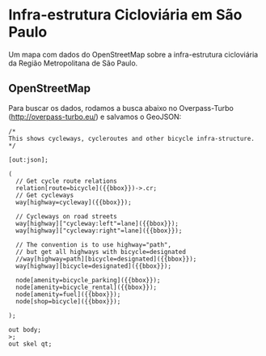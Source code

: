# Infra-estrutura Cicloviária em São Paulo

Um mapa com dados do OpenStreetMap sobre a infra-estrutura cicloviária da Região Metropolitana de São Paulo.

## OpenStreetMap

Para buscar os dados, rodamos a busca abaixo no Overpass-Turbo (http://overpass-turbo.eu/) e salvamos o GeoJSON:

```
/*
This shows cycleways, cycleroutes and other bicycle infra-structure.
*/

[out:json];

(
  // Get cycle route relations
  relation[route=bicycle]({{bbox}})->.cr;
  // Get cycleways
  way[highway=cycleway]({{bbox}});

  // Cycleways on road streets
  way[highway]["cycleway:left"=lane]({{bbox}});
  way[highway]["cycleway:right"=lane]({{bbox}});

  // The convention is to use highway="path",
  // but get all highways with bicycle=designated
  //way[highway=path][bicycle=designated]({{bbox}});
  way[highway][bicycle=designated]({{bbox}});

  node[amenity=bicycle_parking]({{bbox}});
  node[amenity=bicycle_rental]({{bbox}});
  node[amenity=fuel]({{bbox}});
  node[shop=bicycle]({{bbox}});

);

out body;
>;
out skel qt;
```
